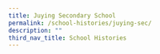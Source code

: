```yaml
---
title: Juying Secondary School
permalink: /school-histories/juying-sec/
description: ""
third_nav_title: School Histories
---
```


